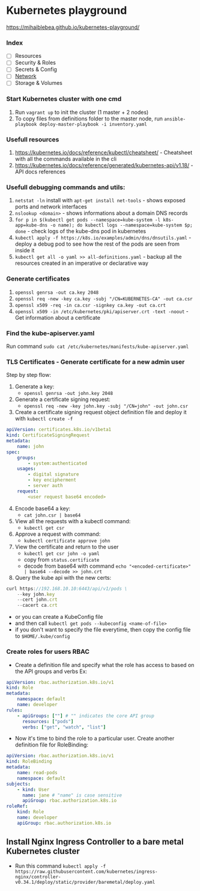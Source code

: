 # Kubernetes playground

https://mihaiblebea.github.io/kubernetes-playground/

### Index
- [ ] Resources
- [ ] Security & Roles
- [ ] Secrets & Config
- [ ] [Network](/docs/network.md)
- [ ] Storage & Volumes

### Start Kubernetes cluster with one cmd

1. Run `vagrant up` to init the cluster (1 master + 2 nodes)
2. To copy files from definitions folder to the master node, run `ansible-playbook deploy-master-playbook -i inventory.yaml`


### Usefull resources

1. https://kubernetes.io/docs/reference/kubectl/cheatsheet/ - Cheatsheet with all the commands available in the cli
2. https://kubernetes.io/docs/reference/generated/kubernetes-api/v1.18/ - API docs references


### Usefull debugging commands and utils:

1. `netstat -ln` install with `apt-get install net-tools` - shows exposed ports and network interfaces
2. `nslookup <domain>` - shows informations about a domain DNS records
3. `for p in $(kubectl get pods --namespace=kube-system -l k8s-app=kube-dns -o name); do kubectl logs --namespace=kube-system $p; done` - check logs of the kube-dns pod in kubernetes
4. `kubectl apply -f https://k8s.io/examples/admin/dns/dnsutils.yaml` - deploy a debug pod to see how the rest of the pods are seen from inside it
5. `kubectl get all -o yaml >> all-definitions.yaml` - backup all the resources created in an imperative or declarative way


### Generate certificates

1. `openssl genrsa -out ca.key 2048`
2. `openssl req -new -key ca.key -subj "/CN=KUBERNETES-CA" -out ca.csr`
3. `openssl x509 -req -in ca.csr -signkey ca.key -out ca.crt`
4. `openssl x509 -in /etc/kubernetes/pki/apiserver.crt -text -noout` - Get information about a certificate


### Find the kube-apiserver.yaml

Run command `sudo cat /etc/kubernetes/manifests/kube-apiserver.yaml`


### TLS Certificates - Generate certificate for a new admin user

Step by step flow:
1. Generate a key:
    - `openssl genrsa -out john.key 2048`
2. Generate a certificate signing request:
    - `openssl req -new -key john.key -subj "/CN=john" -out john.csr`
3. Create a certificate signing request object definition file and deploy it with `kubectl create -f`

```yaml
apiVersion: certificates.k8s.io/v1beta1
kind: CertificateSigningRequest
metadata:
    name: john
spec:
    groups:
        - system:authenticated
    usages:
        - digital signature
        - key encipherment
        - server auth
    request:
        <user request base64 encoded>
```
4. Encode base64 a key:
    - `cat john.csr | base64`
5. View all the requests with a kubectl command:
    - `kubectl get csr`
6. Approve a request with command:
    - `kubectl certificate approve john`
7. View the certificate and return to the user
    - `kubectl get csr john -o yaml`
    - copy from `status.certificate`
    - decode from base64 with command `echo "<encoded-certificate>" | base64 --decode >> john.crt`
8. Query the kube api with the new certs:
```js
curl https://192.168.10.10:6443/api/v1/pods \
    --key john.key
    --cert john.crt
    --cacert ca.crt
```
- or you can create a KubeConfig file
- and then call `kubectl get pods --kubeconfig <name-of-file>`
- if you don't want to specify the file everytime, then copy the config file to `$HOME/.kube/config`


### Create roles for users RBAC

- Create a definition file and specify what the role has access to based on the API groups and verbs
Ex:
```yaml
apiVersion: rbac.authorization.k8s.io/v1
kind: Role
metadata:
    namespace: default
    name: developer
rules:
    - apiGroups: [""] # "" indicates the core API group
      resources: ["pods"]
      verbs: ["get", "watch", "list"]
```

- Now it's time to bind the role to a particular user. Create another definition file for RoleBinding:
```yaml
apiVersion: rbac.authorization.k8s.io/v1
kind: RoleBinding
metadata:
    name: read-pods
    namespace: default
subjects:
    - kind: User
      name: jane # "name" is case sensitive
      apiGroup: rbac.authorization.k8s.io
roleRef:
    kind: Role
    name: developer
    apiGroup: rbac.authorization.k8s.io
```

## Install Nginx Ingress Controller to a bare metal Kubernetes cluster

- Run this command `kubectl apply -f https://raw.githubusercontent.com/kubernetes/ingress-nginx/controller-v0.34.1/deploy/static/provider/baremetal/deploy.yaml`